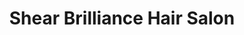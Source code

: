 ---
title: "Shear Brilliance Hair Salon"
url: /browns-mills/shear-brilliance-hair-salon/
shop: Friseur
---